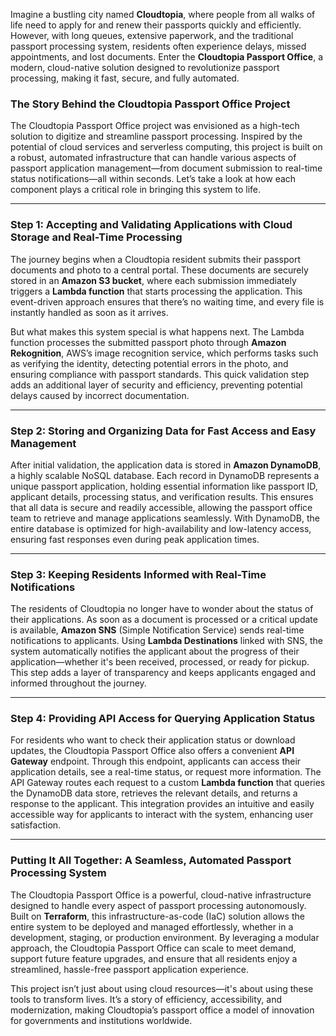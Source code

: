 Imagine a bustling city named **Cloudtopia**, where people from all walks of life need to apply for and renew their passports quickly and efficiently. However, with long queues, extensive paperwork, and the traditional passport processing system, residents often experience delays, missed appointments, and lost documents. Enter the **Cloudtopia Passport Office**, a modern, cloud-native solution designed to revolutionize passport processing, making it fast, secure, and fully automated.

### The Story Behind the Cloudtopia Passport Office Project

The Cloudtopia Passport Office project was envisioned as a high-tech solution to digitize and streamline passport processing. Inspired by the potential of cloud services and serverless computing, this project is built on a robust, automated infrastructure that can handle various aspects of passport application management—from document submission to real-time status notifications—all within seconds. Let’s take a look at how each component plays a critical role in bringing this system to life.

---

### Step 1: Accepting and Validating Applications with Cloud Storage and Real-Time Processing

The journey begins when a Cloudtopia resident submits their passport documents and photo to a central portal. These documents are securely stored in an **Amazon S3 bucket**, where each submission immediately triggers a **Lambda function** that starts processing the application. This event-driven approach ensures that there’s no waiting time, and every file is instantly handled as soon as it arrives.

But what makes this system special is what happens next. The Lambda function processes the submitted passport photo through **Amazon Rekognition**, AWS’s image recognition service, which performs tasks such as verifying the identity, detecting potential errors in the photo, and ensuring compliance with passport standards. This quick validation step adds an additional layer of security and efficiency, preventing potential delays caused by incorrect documentation.

---

### Step 2: Storing and Organizing Data for Fast Access and Easy Management

After initial validation, the application data is stored in **Amazon DynamoDB**, a highly scalable NoSQL database. Each record in DynamoDB represents a unique passport application, holding essential information like passport ID, applicant details, processing status, and verification results. This ensures that all data is secure and readily accessible, allowing the passport office team to retrieve and manage applications seamlessly. With DynamoDB, the entire database is optimized for high-availability and low-latency access, ensuring fast responses even during peak application times.

---

### Step 3: Keeping Residents Informed with Real-Time Notifications

The residents of Cloudtopia no longer have to wonder about the status of their applications. As soon as a document is processed or a critical update is available, **Amazon SNS** (Simple Notification Service) sends real-time notifications to applicants. Using **Lambda Destinations** linked with SNS, the system automatically notifies the applicant about the progress of their application—whether it's been received, processed, or ready for pickup. This step adds a layer of transparency and keeps applicants engaged and informed throughout the journey.

---

### Step 4: Providing API Access for Querying Application Status

For residents who want to check their application status or download updates, the Cloudtopia Passport Office also offers a convenient **API Gateway** endpoint. Through this endpoint, applicants can access their application details, see a real-time status, or request more information. The API Gateway routes each request to a custom **Lambda function** that queries the DynamoDB data store, retrieves the relevant details, and returns a response to the applicant. This integration provides an intuitive and easily accessible way for applicants to interact with the system, enhancing user satisfaction.

---

### Putting It All Together: A Seamless, Automated Passport Processing System

The Cloudtopia Passport Office is a powerful, cloud-native infrastructure designed to handle every aspect of passport processing autonomously. Built on **Terraform**, this infrastructure-as-code (IaC) solution allows the entire system to be deployed and managed effortlessly, whether in a development, staging, or production environment. By leveraging a modular approach, the Cloudtopia Passport Office can scale to meet demand, support future feature upgrades, and ensure that all residents enjoy a streamlined, hassle-free passport application experience.

This project isn’t just about using cloud resources—it's about using these tools to transform lives. It’s a story of efficiency, accessibility, and modernization, making Cloudtopia’s passport office a model of innovation for governments and institutions worldwide.
